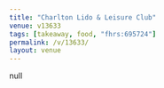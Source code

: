 ```yaml
---
title: "Charlton Lido & Leisure Club"
venue: v13633
tags: [takeaway, food, "fhrs:695724"]
permalink: /v/13633/
layout: venue
---
```

null
